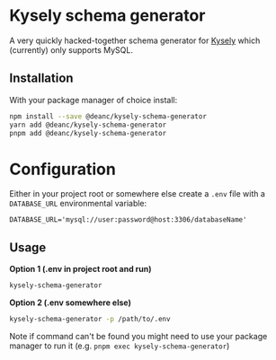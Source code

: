 # Kysely schema generator

A very quickly hacked-together schema generator for [Kysely](https://kysely.dev/) which (currently) only
supports MySQL.

## Installation

With your package manager of choice install:

```sh
npm install --save @deanc/kysely-schema-generator
yarn add @deanc/kysely-schema-generator
pnpm add @deanc/kysely-schema-generator
```

# Configuration

Either in your project root or somewhere else create a `.env` file with a `DATABASE_URL` environmental variable:

```shell
DATABASE_URL='mysql://user:password@host:3306/databaseName'
```

## Usage

**Option 1 (.env in project root and run)**

```sh
kysely-schema-generator
```

**Option 2 (.env somewhere else)**

```sh
kysely-schema-generator -p /path/to/.env
```

Note if command can't be found you might need to use your package manager to run it (e.g. `pnpm exec kysely-schema-generator`)
